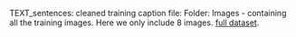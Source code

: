 
TEXT_sentences: cleaned training caption file:
Folder: Images - containing all the training images. 
        Here we only include 8 images. <a href="https://www.kaggle.com/datasets/williamscott701/memotion-dataset-7k">full dataset</a>.
